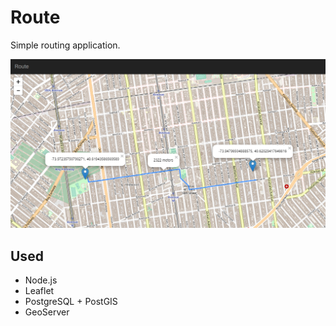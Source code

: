 # Route
Simple routing application.

![alt text](https://raw.githubusercontent.com/stepanradaman/route_postgresql/master/Preview.png)

## Used
* Node.js
* Leaflet
* PostgreSQL + PostGIS
* GeoServer
